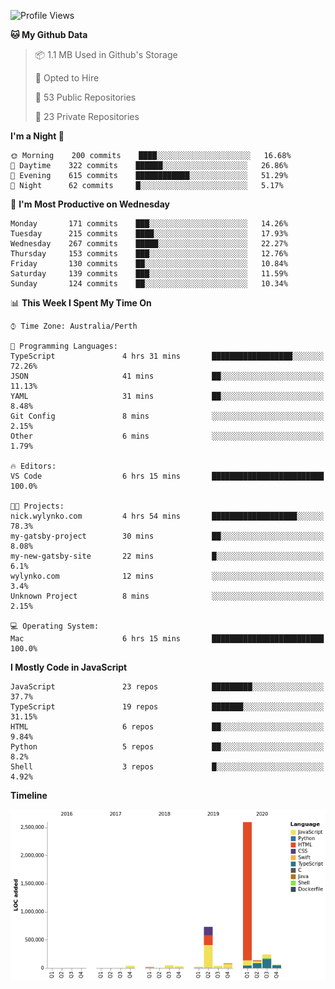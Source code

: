 <!--START_SECTION:waka-->
![Profile Views](http://img.shields.io/badge/Profile%20Views-0-blue)

**🐱 My Github Data** 

> 📦 1.1 MB Used in Github's Storage 
 > 
> 💼 Opted to Hire
 > 
> 📜 53 Public Repositories
 > 
> 🔑 23 Private Repositories 

**I'm a Night 🦉** 

```text
🌞 Morning    200 commits    ████░░░░░░░░░░░░░░░░░░░░░   16.68% 
🌆 Daytime    322 commits    ██████░░░░░░░░░░░░░░░░░░░   26.86% 
🌃 Evening    615 commits    ████████████░░░░░░░░░░░░░   51.29% 
🌙 Night      62 commits     █░░░░░░░░░░░░░░░░░░░░░░░░   5.17%

```
📅 **I'm Most Productive on Wednesday** 

```text
Monday       171 commits    ███░░░░░░░░░░░░░░░░░░░░░░   14.26% 
Tuesday      215 commits    ████░░░░░░░░░░░░░░░░░░░░░   17.93% 
Wednesday    267 commits    █████░░░░░░░░░░░░░░░░░░░░   22.27% 
Thursday     153 commits    ███░░░░░░░░░░░░░░░░░░░░░░   12.76% 
Friday       130 commits    ██░░░░░░░░░░░░░░░░░░░░░░░   10.84% 
Saturday     139 commits    ███░░░░░░░░░░░░░░░░░░░░░░   11.59% 
Sunday       124 commits    ██░░░░░░░░░░░░░░░░░░░░░░░   10.34%

```


📊 **This Week I Spent My Time On** 

```text
⌚︎ Time Zone: Australia/Perth

💬 Programming Languages: 
TypeScript               4 hrs 31 mins       ██████████████████░░░░░░░   72.26% 
JSON                     41 mins             ██░░░░░░░░░░░░░░░░░░░░░░░   11.13% 
YAML                     31 mins             ██░░░░░░░░░░░░░░░░░░░░░░░   8.48% 
Git Config               8 mins              ░░░░░░░░░░░░░░░░░░░░░░░░░   2.15% 
Other                    6 mins              ░░░░░░░░░░░░░░░░░░░░░░░░░   1.79%

🔥 Editors: 
VS Code                  6 hrs 15 mins       █████████████████████████   100.0%

🐱‍💻 Projects: 
nick.wylynko.com         4 hrs 54 mins       ███████████████████░░░░░░   78.3% 
my-gatsby-project        30 mins             ██░░░░░░░░░░░░░░░░░░░░░░░   8.08% 
my-new-gatsby-site       22 mins             █░░░░░░░░░░░░░░░░░░░░░░░░   6.1% 
wylynko.com              12 mins             ░░░░░░░░░░░░░░░░░░░░░░░░░   3.4% 
Unknown Project          8 mins              ░░░░░░░░░░░░░░░░░░░░░░░░░   2.15%

💻 Operating System: 
Mac                      6 hrs 15 mins       █████████████████████████   100.0%

```

**I Mostly Code in JavaScript** 

```text
JavaScript               23 repos            █████████░░░░░░░░░░░░░░░░   37.7% 
TypeScript               19 repos            ███████░░░░░░░░░░░░░░░░░░   31.15% 
HTML                     6 repos             ██░░░░░░░░░░░░░░░░░░░░░░░   9.84% 
Python                   5 repos             ██░░░░░░░░░░░░░░░░░░░░░░░   8.2% 
Shell                    3 repos             █░░░░░░░░░░░░░░░░░░░░░░░░   4.92%

```


**Timeline**

![Chart not found](https://raw.githubusercontent.com/NWylynko/NWylynko/master/charts/bar_graph.png) 


<!--END_SECTION:waka-->
